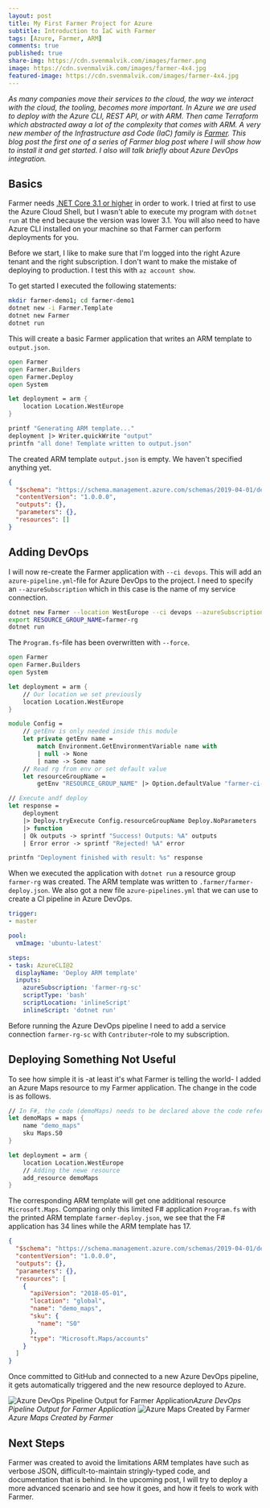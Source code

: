 ```yaml
---
layout: post
title: My First Farmer Project for Azure
subtitle: Introduction to IaC with Farmer
tags: [Azure, Farmer, ARM]
comments: true
published: true
share-img: https://cdn.svenmalvik.com/images/farmer.png
image: https://cdn.svenmalvik.com/images/farmer-4x4.jpg
featured-image: https://cdn.svenmalvik.com/images/farmer-4x4.jpg
---
```


*As many companies move their services to the cloud, the way we interact with the cloud, the tooling, becomes more important. In Azure we are used to deploy with the Azure CLI, REST API, or with ARM. Then came Terraform which abstracted away a lot of the complexity that comes with ARM. A very new member of the Infrastructure asd Code (IaC) family is [Farmer](https://compositionalit.github.io/farmer/). This blog post the first one of a series of Farmer blog post where I will show how to install it and get started. I also will talk briefly about Azure DevOps integration.*

## Basics

Farmer needs [.NET Core 3.1 or higher](https://dotnet.microsoft.com/download/dotnet-core) in order to work. I tried at first to use the Azure Cloud Shell, but I wasn't able to execute my program with `dotnet run` at the end because the version was lower 3.1. You will also need to have Azure CLI installed on your machine so that Farmer can perform deployments for you.

Before we start, I like to make sure that I'm logged into the right Azure tenant and the right subscription. I don't want to make the mistake of deploying to production. I test this with `az account show`.

To get started I executed the following statements:

```bash
mkdir farmer-demo1; cd farmer-demo1
dotnet new -i Farmer.Template
dotnet new Farmer
dotnet run
```

This will create a basic Farmer application that writes an ARM template to `output.json`.

```fsharp
open Farmer
open Farmer.Builders
open Farmer.Deploy
open System

let deployment = arm {
    location Location.WestEurope
}

printf "Generating ARM template..."
deployment |> Writer.quickWrite "output"
printfn "all done! Template written to output.json"
```

The created ARM template `output.json` is empty. We haven't specified anything yet.

```json
{
  "$schema": "https://schema.management.azure.com/schemas/2019-04-01/deploymentTemplate.json#",
  "contentVersion": "1.0.0.0",
  "outputs": {},
  "parameters": {},
  "resources": []
}
```

## Adding DevOps

I will now re-create the Farmer application with `--ci devops`. This will add an `azure-pipeline.yml`-file for Azure DevOps to the project. I need to specify an `--azureSubscription` which in this case is the name of my service connection.

```bash
dotnet new Farmer --location WestEurope --ci devops --azureSubscription farmer-rg-sc --force
export RESOURCE_GROUP_NAME=farmer-rg
dotnet run
```

The `Program.fs`-file has been overwritten with `--force`.

```fsharp
open Farmer
open Farmer.Builders
open System

let deployment = arm {
    // Our location we set previously
    location Location.WestEurope
}

module Config =
    // getEnv is only needed inside this module
    let private getEnv name =
        match Environment.GetEnvironmentVariable name with
        | null -> None
        | name -> Some name
    // Read rg from env or set default value
    let resourceGroupName =
        getEnv "RESOURCE_GROUP_NAME" |> Option.defaultValue "farmer-ci-deploy"

// Execute andf deploy
let response =
    deployment
    |> Deploy.tryExecute Config.resourceGroupName Deploy.NoParameters
    |> function
    | Ok outputs -> sprintf "Success! Outputs: %A" outputs
    | Error error -> sprintf "Rejected! %A" error

printfn "Deployment finished with result: %s" response
```

When we executed the application with `dotnet run` a resource group `farmer-rg` was created. The ARM template was written to `.farmer/farmer-deploy.json`. We also got a new file `azure-pipelines.yml` that we can use to create a CI pipeline in Azure DevOps.

```yml
trigger:
- master

pool:
  vmImage: 'ubuntu-latest'

steps:
- task: AzureCLI@2
  displayName: 'Deploy ARM template'
  inputs:
    azureSubscription: 'farmer-rg-sc'
    scriptType: 'bash'
    scriptLocation: 'inlineScript'
    inlineScript: 'dotnet run'
```

Before running the Azure DevOps pipeline I need to add a service connection `farmer-rg-sc` with `Contributer`-role to my subscription.

## Deploying Something Not Useful

To see how simple it is -at least it's what Farmer is telling the world- I added an Azure Maps resource to my Farmer application. The change in the code is as follows.

```fsharp
// In F#, the code (demoMaps) needs to be declared above the code referencing it.
let demoMaps = maps {
    name "demo_maps"
    sku Maps.S0
}

let deployment = arm {
    location Location.WestEurope
    // Adding the newe resource
    add_resource demoMaps
}
```

The corresponding ARM template will get one additional resource `Microsoft.Maps`. Comparing only this limited F# application `Program.fs` with the printed ARM template `farmer-deploy.json`, we see that the F# application has 34 lines while the ARM template has 17.

```json
{
  "$schema": "https://schema.management.azure.com/schemas/2019-04-01/deploymentTemplate.json#",
  "contentVersion": "1.0.0.0",
  "outputs": {},
  "parameters": {},
  "resources": [
    {
      "apiVersion": "2018-05-01",
      "location": "global",
      "name": "demo_maps",
      "sku": {
        "name": "S0"
      },
      "type": "Microsoft.Maps/accounts"
    }
  ]
}
```

Once committed to GitHub and connected to a new Azure DevOps pipeline, it gets automatically triggered and the new resource deployed to Azure.

![Azure DevOps Pipeline Output for Farmer Application](https://cdn.svenmalvik.com/images/azure-farmer-1.png)*Azure DevOps Pipeline Output for Farmer Application*
![Azure Maps Created by Farmer](https://cdn.svenmalvik.com/images/azure-farmer-0.png)*Azure Maps Created by Farmer*

## Next Steps

Farmer was created to avoid the limitations ARM templates have such as verbose JSON, difficult-to-maintain stringly-typed code, and documentation that is behind. In the upcoming post, I will try to deploy a more advanced scenario and see how it goes, and how it feels to work with Farmer.
